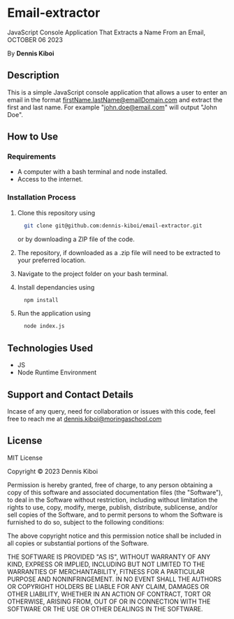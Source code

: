 # Email-extractor

JavaScript Console Application That Extracts a Name From an Email, OCTOBER 06 2023

By **Dennis Kiboi**

## Description

This is a simple JavaScript console application that allows a user to enter an email in the format <firstName.lastName@emailDomain.com> and extract the first and last name. For example "<john.doe@email.com>" will output "John Doe".

## How to Use

### Requirements

* A computer with a bash terminal and node installed.
* Access to the internet.

### Installation Process

1. Clone this repository using

    ```bash
      git clone git@github.com:dennis-kiboi/email-extractor.git
    ```

    or by downloading a ZIP file of the code.
  
2. The repository, if downloaded as a .zip file will need to be extracted to your preferred location.

3. Navigate to the project folder on your bash terminal.

4. Install dependancies using

    ```bash
      npm install
    ```

5. Run the application using

    ```bash
      node index.js
    ```

## Technologies Used

* JS
* Node Runtime Environment

## Support and Contact Details

Incase of any query, need for collaboration or issues with this code, feel free to reach me at
<dennis.kiboi@moringaschool.com>

## License

MIT License

Copyright &copy; 2023 Dennis Kiboi

Permission is hereby granted, free of charge, to any person obtaining a copy of this software and associated documentation files (the "Software"), to deal in the Software without restriction, including without limitation the rights to use, copy, modify, merge, publish, distribute, sublicense, and/or sell copies of the Software, and to permit persons to whom the Software is furnished to do so, subject to the following conditions:

The above copyright notice and this permission notice shall be included in all copies or substantial portions of the Software.

THE SOFTWARE IS PROVIDED "AS IS", WITHOUT WARRANTY OF ANY KIND, EXPRESS OR IMPLIED, INCLUDING BUT NOT LIMITED TO THE WARRANTIES OF MERCHANTABILITY, FITNESS FOR A PARTICULAR PURPOSE AND NONINFRINGEMENT. IN NO EVENT SHALL THE AUTHORS OR COPYRIGHT HOLDERS BE LIABLE FOR ANY CLAIM, DAMAGES OR OTHER LIABILITY, WHETHER IN AN ACTION OF CONTRACT, TORT OR OTHERWISE, ARISING FROM, OUT OF OR IN CONNECTION WITH THE SOFTWARE OR THE USE OR OTHER DEALINGS IN THE SOFTWARE.
